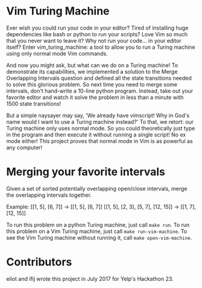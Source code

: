 Vim Turing Machine
==================

Ever wish you could run your code in your editor? Tired of installing huge
dependencies like bash or python to run your scripts? Love Vim so much that you
never want to leave it? Why not run your code... in your editor itself? Enter
vim_turing_machine: a tool to allow you to run a Turing machine using only
normal mode Vim commands.

And now you might ask, but what can we do on a Turing machine! To demonstrate
its capabilities, we implemented a solution to the Merge Overlapping Intervals
question and defined all the state transitions needed to solve this
glorious problem. So next time you need to merge some intervals, don't
hand-write a 10-line python program. Instead, take out your favorite editor and
watch it solve the problem in less than a minute with 1500 state transitions!

But a simple naysayer may say, 'We already have vimscript! Why in God's name
would I want to use a Turing machine instead?' To that, we retort: our Turing
machine only uses normal mode. So you could theoretically just type in the
program and then execute it without running a single script! No ex mode either!
This project proves that normal mode in Vim is as powerful as any computer!

Merging your favorite intervals
===============================

Given a set of sorted potentially overlapping open/close intervals, merge the
overlapping intervals together.

Example:
[[1, 5], [6, 7]] -> [[1, 5], [6, 7]]
[[1, 5], [2, 3], [5, 7], [12, 15]] -> [[1, 7], [12, 15]]

To run this problem on a python Turing machine, just call `make run`. To run
this problem on a Vim Turing machine, just call `make run-vim-machine`. To see
the Vim Turing machine without running it, call `make open-vim-machine`.

Contributors
=======

eliot and ifij wrote this project in July 2017 for Yelp's Hackathon 23.
